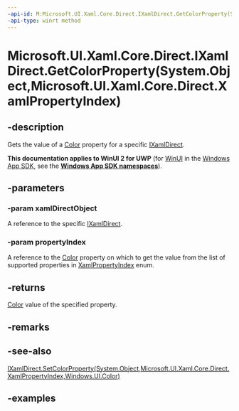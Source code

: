 ```yaml
---
-api-id: M:Microsoft.UI.Xaml.Core.Direct.IXamlDirect.GetColorProperty(System.Object,Microsoft.UI.Xaml.Core.Direct.XamlPropertyIndex)
-api-type: winrt method
---
```


# Microsoft.UI.Xaml.Core.Direct.IXamlDirect.GetColorProperty(System.Object,Microsoft.UI.Xaml.Core.Direct.XamlPropertyIndex)

<!--
public Windows.UI.Color GetColorProperty (object xamlDirectObject, Microsoft.UI.Xaml.Core.Direct.XamlPropertyIndex propertyIndex);
-->

## -description

Gets the value of a [Color](/uwp/api/windows.ui.color) property for a specific [IXamlDirect](ixamldirect.md).

**This documentation applies to WinUI 2 for UWP** (for [WinUI](/windows/apps/winui/winui3/) in the [Windows App SDK](/windows/apps/windows-app-sdk/), see the **[Windows App SDK namespaces](/windows/windows-app-sdk/api/winrt/)**).

## -parameters

### -param xamlDirectObject

A reference to the specific [IXamlDirect](ixamldirect.md).

### -param propertyIndex

A reference to the [Color](/uwp/api/windows.ui.color) property on which to get the value from the list of supported properties in [XamlPropertyIndex](xamlpropertyindex.md) enum.

## -returns

[Color](/uwp/api/windows.ui.color) value of the specified property.

## -remarks

## -see-also

[IXamlDirect.SetColorProperty(System.Object,Microsoft.UI.Xaml.Core.Direct.XamlPropertyIndex,Windows.UI.Color)](ixamldirect_setcolorproperty_2039300524.md)

## -examples

